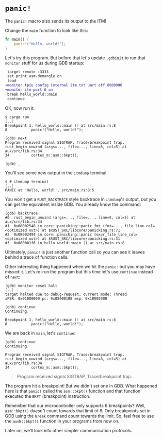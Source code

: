 # `panic!`

The `panic!` macro also sends its output to the ITM!

Change the `main` function to look like this:

``` rust
fn main() {
    panic!("Hello, world!");
}
```

Let's try this program. But before that let's update `.gdbinit` to run that `monitor` stuff for us
during GDB startup:

``` diff
 target remote :3333
 set print asm-demangle on
 load
+monitor tpiu config internal itm.txt uart off 8000000
+monitor itm port 0 on
 break hello_world::main
 continue
```

OK, now run it.

``` console
$ cargo run
(..)
Breakpoint 1, hello_world::main () at src/main.rs:8
8           panic!("Hello, world!");

(gdb) next
Program received signal SIGTRAP, Trace/breakpoint trap.
rust_begin_unwind (args=..., file=..., line=8, col=5) at aux/src/lib.rs:34
34          cortex_m::asm::bkpt();

(gdb) _
```

You'll see some new output in the `itmdump` terminal.

``` console
$ # itmdump terminal
(..)
PANIC at 'Hello, world!', src/main.rs:8:5
```

You won't get a `RUST_BACKTRACE` style backtrace in `itmdump`'s output, *but*
you can get the equivalent inside GDB. You already know the command:

```
(gdb) backtrace
#0  rust_begin_unwind (args=..., file=..., line=8, col=5) at aux/src/lib.rs:34
#1  0x08002548 in core::panicking::panic_fmt (fmt=..., file_line_col=<optimized out>) at $RUST_SRC/libcore/panicking.rs:71
#2  0x08002494 in core::panicking::panic (expr_file_line_col=<optimized out>) at $RUST_SRC/libcore/panicking.rs:51
#3  0x080001f6 in hello_world::main () at src/main.rs:8
```

Ultimately, `panic!` is just another function call so you can see it leaves behind a trace of
function calls.

Other interesting thing happened when we hit the `panic!` but you may have missed it. Let's re-run
the program but this time let's use `continue` instead of `next`:

```
(gdb) monitor reset halt
(..)
target halted due to debug-request, current mode: Thread
xPSR: 0x01000000 pc: 0x08000188 msp: 0x10002000

(gdb) continue
Continuing.

Breakpoint 1, hello_world::main () at src/main.rs:8
8           panic!("Hello, world!");
```

We are back in `main`, let's `continue`:

```
(gdb) continue
Continuing.

Program received signal SIGTRAP, Trace/breakpoint trap.
rust_begin_unwind (args=..., file=..., line=8, col=5) at aux/src/lib.rs:34
34          cortex_m::asm::bkpt();
```

> Program received signal SIGTRAP, Trace/breakpoint trap.

The program hit a breakpoint! But we didn't set one in GDB. What happened here is that `panic!`
called the `asm::bkpt()` function and that function executed the `BKPT` (breakpoint) instruction.

Remember that our microcontroller only supports 6 breakpoints? Well, `asm::bkpt()` *doesn't* count
towards that limit of 6. Only breakpoints set in GDB using the `break` command count towards the
limit. So, feel free to use the `auxN::bkpt()` function in your programs from now on.

Later on, we'll look into other simpler communication protocols.
